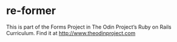 
# re-former

This is part of the Forms Project in The Odin Project’s Ruby on Rails Curriculum. Find it at http://www.theodinproject.com
